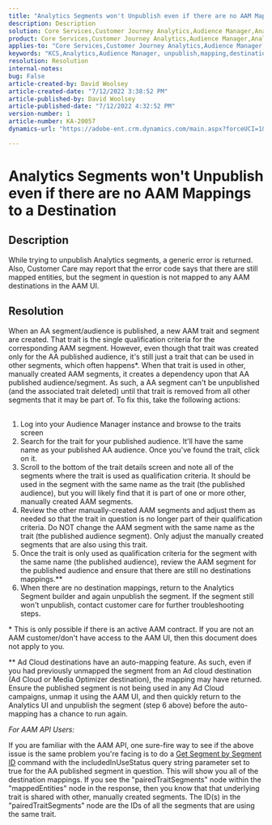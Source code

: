 ```yaml
---
title: "Analytics Segments won't Unpublish even if there are no AAM Mappings to a Destination"
description: Description
solution: Core Services,Customer Journey Analytics,Audience Manager,Analytics
product: Core Services,Customer Journey Analytics,Audience Manager,Analytics
applies-to: "Core Services,Customer Journey Analytics,Audience Manager,Analytics"
keywords: "KCS,Analytics,Audience Manager, unpublish,mapping,destination"
resolution: Resolution
internal-notes: 
bug: False
article-created-by: David Woolsey
article-created-date: "7/12/2022 3:38:52 PM"
article-published-by: David Woolsey
article-published-date: "7/12/2022 4:32:52 PM"
version-number: 1
article-number: KA-20057
dynamics-url: "https://adobe-ent.crm.dynamics.com/main.aspx?forceUCI=1&pagetype=entityrecord&etn=knowledgearticle&id=29b112ba-f801-ed11-82e4-00224809fe22"

---
```

# Analytics Segments won't Unpublish even if there are no AAM Mappings to a Destination

## Description

While trying to unpublish Analytics segments, a generic error is returned. Also, Customer Care may report that the error code says that there are still mapped entities, but the segment in question is not mapped to any AAM destinations in the AAM UI. 

## Resolution

When an AA segment/audience is published, a new AAM trait and segment are created. That trait is the single qualification criteria for the corresponding AAM segment. However, even though that trait was created only for the AA published audience, it's still just a trait that can be used in other segments, which often happens\*. When that trait is used in other, manually created AAM segments, it creates a dependency upon that AA published audience/segment. As such, a AA segment can't be unpublished (and the associated trait deleted) until that trait is removed from all other segments that it may be part of. To fix this, take the following actions:<br> <br>
1. Log into your Audience Manager instance and browse to the traits screen
2. Search for the trait for your published audience. It'll have the same name as your published AA audience. Once you've found the trait, click on it.
3. Scroll to the bottom of the trait details screen and note all of the segments where the trait is used as qualification criteria. It should be used in the segment with the same name as the trait (the published audience), but you will likely find that it is part of one or more other, manually created AAM segments.
4. Review the other manually-created AAM segments and adjust them as needed so that the trait in question is no longer part of their qualification criteria. Do NOT change the AAM segment with the same name as the trait (the published audience segment). Only adjust the manually created segments that are also using this trait.
5. Once the trait is only used as qualification criteria for the segment with the same name (the published audience), review the AAM segment for the published audience and ensure that there are still no destinations mappings.\*\*
6. When there are no destination mappings, return to the Analytics Segment builder and again unpublish the segment. If the segment still won't unpublish, contact customer care for further troubleshooting steps.


\* This is only possible if there is an active AAM contract. If you are not an AAM customer/don't have access to the AAM UI, then this document does not apply to you.

\*\* Ad Cloud destinations have an auto-mapping feature. As such, even if you had previously unmapped the segment from an Ad cloud destination (Ad Cloud or Media Optimizer destination), the mapping may have returned. Ensure the published segment is not being used in any Ad Cloud campaigns, unmap it using the AAM UI, and then quickly return to the Analytics UI and unpublish the segment (step 6 above) before the auto-mapping has a chance to run again.



*For AAM API Users:*

If you are familiar with the AAM API, one sure-fire way to see if the above issue is the same problem you're facing is to do a [Get Segment by Segment ID](https://bank.demdex.com/portal/swagger/index.html#/Segments%20API/get_segments__sid_) command with the includedInUseStatus query string parameter set to true for the AA published segment in question. This will show you all of the destination mappings. If you see the "pairedTraitSegments" node within the "mappedEntities" node in the response, then you know that that underlying trait is shared with other, manually created segments. The ID(s) in the "pairedTraitSegments" node are the IDs of all the segments that are using the same trait.
